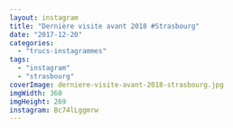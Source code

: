 ```yaml
---
layout: instagram
title: "Dernière visite avant 2018 #Strasbourg"
date: "2017-12-20"
categories: 
  - "trucs-instagrammes"
tags: 
  - "instagram"
  - "strasbourg"
coverImage: derniere-visite-avant-2018-strasbourg.jpg
imgWidth: 360
imgHeight: 269
instagram: Bc74lLggmrw
---
```

